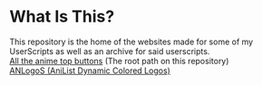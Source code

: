 <h1>What Is This?</h1>
This repository is the home of the websites made for some of my UserScripts as well as an archive for said userscripts.<br>
<a href="https://animetopbtns.github.io/website/">All the anime top buttons</a> (The root path on this repository)<br>
<a href="https://animetopbtns.github.io/website/ANLogoS/">ANLogoS (AniList Dynamic Colored Logos)</a>
